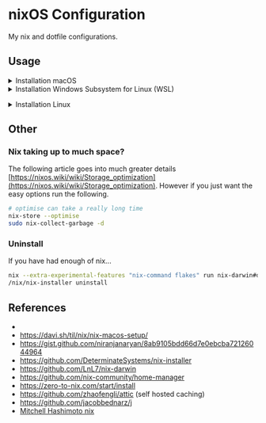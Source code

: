# nixOS Configuration

My nix and dotfile configurations.

## Usage

<details><summary>Installation macOS</summary>
<p>

1. Open `Terminal.app`
2. Run `git` to trigger the Apple command line tools installation.

   ```sh
   git
   ```

3. Clone this repo

   ```sh
   mkdir -p $HOME/dev/me
   cd $HOME/dev/me
   git clone https://github.com/clburlison/nixos-config
   cd nixos-config
   ```

4. Install Nix

   ```sh
   make install
   # or
   curl --proto '=https' --tlsv1.2 -sSf -L https://install.determinate.systems/nix | \
     sh -s -- install
   ```

5. Run nix switch to configure the system

   ```sh
   make switch
   ```

<details><summary>Extra</summary>
<p>

```sh
open users/clburlison/dotfiles/Solarized\ Dark.terminal
# Open Terminal preferences > Profile > Set Solarized Dark as default
```

</p>
</details>

</p>
</details>

<details><summary>Installation Windows Subsystem for Linux (WSL)</summary>
<p>

Coming soon...

</p>
</details>

</p>
</details>

<details><summary>Installation Linux</summary>
<p>

Coming soon...

</p>
</details>

## Other

### Nix taking up to much space?

The following article goes into much greater details [https://nixos.wiki/wiki/Storage_optimization](https://nixos.wiki/wiki/Storage_optimization). However if you just want the easy options run the following.

```sh
# optimise can take a really long time
nix-store --optimise
sudo nix-collect-garbage -d
```

### Uninstall

If you have had enough of nix...

```sh
nix --extra-experimental-features "nix-command flakes" run nix-darwin#darwin-uninstaller
/nix/nix-installer uninstall
```

## References

-
- https://davi.sh/til/nix/nix-macos-setup/
- https://gist.github.com/niranjanaryan/8ab9105bdd66d7e0ebcba72126044964
- https://github.com/DeterminateSystems/nix-installer
- https://github.com/LnL7/nix-darwin
- https://github.com/nix-community/home-manager
- https://zero-to-nix.com/start/install
- https://github.com/zhaofengli/attic (self hosted caching)
- https://github.com/jacobbednarz/j
- [Mitchell Hashimoto nix](https://github.com/mitchellh/nixos-config)
